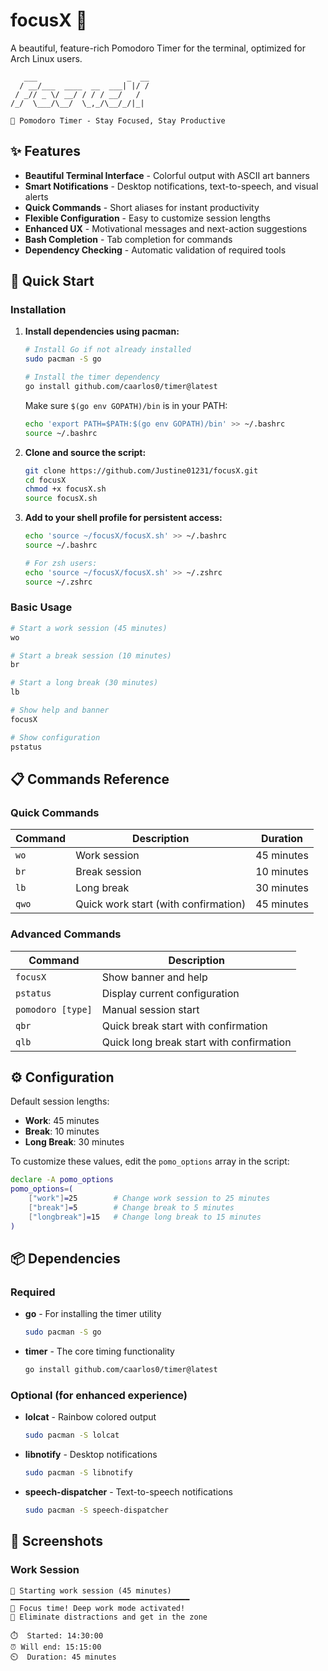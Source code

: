 # focusX 🍅

A beautiful, feature-rich Pomodoro Timer for the terminal, optimized for Arch Linux users.

```
   ___                    _  __
  / __/___  ____  __  ___| |/ /
 / _// _ \/ __/ / / / __/   /
/_/  \___/\__/  \_,_/\__/_/|_|

🍅 Pomodoro Timer - Stay Focused, Stay Productive
```

## ✨ Features

- **Beautiful Terminal Interface** - Colorful output with ASCII art banners
- **Smart Notifications** - Desktop notifications, text-to-speech, and visual alerts
- **Quick Commands** - Short aliases for instant productivity
- **Flexible Configuration** - Easy to customize session lengths
- **Enhanced UX** - Motivational messages and next-action suggestions
- **Bash Completion** - Tab completion for commands
- **Dependency Checking** - Automatic validation of required tools

## 🚀 Quick Start

### Installation

1. **Install dependencies using pacman:**
   ```bash
   # Install Go if not already installed
   sudo pacman -S go
   
   # Install the timer dependency
   go install github.com/caarlos0/timer@latest
   ```
   Make sure `$(go env GOPATH)/bin` is in your PATH:
   ```bash
   echo 'export PATH=$PATH:$(go env GOPATH)/bin' >> ~/.bashrc
   source ~/.bashrc
   ```

2. **Clone and source the script:**
   ```bash
   git clone https://github.com/Justine01231/focusX.git
   cd focusX
   chmod +x focusX.sh
   source focusX.sh
   ```

3. **Add to your shell profile for persistent access:**
   ```bash
   echo 'source ~/focusX/focusX.sh' >> ~/.bashrc
   source ~/.bashrc
   
   # For zsh users:
   echo 'source ~/focusX/focusX.sh' >> ~/.zshrc
   source ~/.zshrc
   ```

### Basic Usage

```bash
# Start a work session (45 minutes)
wo

# Start a break session (10 minutes)
br

# Start a long break (30 minutes)
lb

# Show help and banner
focusX

# Show configuration
pstatus
```

## 📋 Commands Reference

### Quick Commands
| Command | Description | Duration |
|---------|-------------|----------|
| `wo` | Work session | 45 minutes |
| `br` | Break session | 10 minutes |
| `lb` | Long break | 30 minutes |
| `qwo` | Quick work start (with confirmation) | 45 minutes |

### Advanced Commands
| Command | Description |
|---------|-------------|
| `focusX` | Show banner and help |
| `pstatus` | Display current configuration |
| `pomodoro [type]` | Manual session start |
| `qbr` | Quick break start with confirmation |
| `qlb` | Quick long break start with confirmation |

## ⚙️ Configuration

Default session lengths:
- **Work**: 45 minutes
- **Break**: 10 minutes
- **Long Break**: 30 minutes

To customize these values, edit the `pomo_options` array in the script:

```bash
declare -A pomo_options
pomo_options=(
    ["work"]=25        # Change work session to 25 minutes
    ["break"]=5        # Change break to 5 minutes
    ["longbreak"]=15   # Change long break to 15 minutes
)
```

## 📦 Dependencies

### Required
- **go** - For installing the timer utility
  ```bash
  sudo pacman -S go
  ```

- **timer** - The core timing functionality
  ```bash
  go install github.com/caarlos0/timer@latest
  ```

### Optional (for enhanced experience)
- **lolcat** - Rainbow colored output
  ```bash
  sudo pacman -S lolcat
  ```

- **libnotify** - Desktop notifications
  ```bash
  sudo pacman -S libnotify
  ```

- **speech-dispatcher** - Text-to-speech notifications
  ```bash
  sudo pacman -S speech-dispatcher
  ```

## 🎨 Screenshots

### Work Session
```
🍅 Starting work session (45 minutes)
━━━━━━━━━━━━━━━━━━━━━━━━━━━━━━━━━━━━━━━━
💪 Focus time! Deep work mode activated!
🎯 Eliminate distractions and get in the zone

⏱️  Started: 14:30:00
⏰ Will end: 15:15:00
⏲️  Duration: 45 minutes
```
